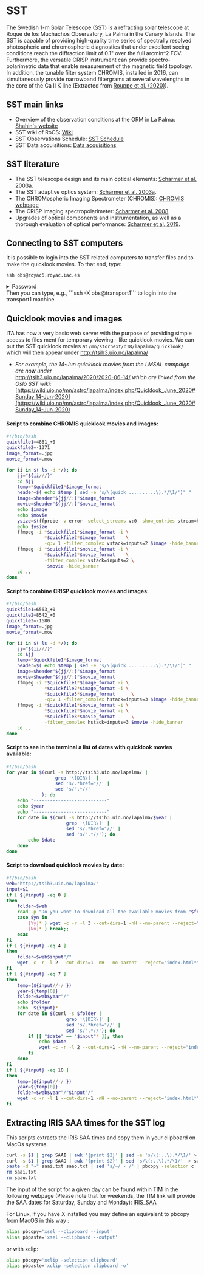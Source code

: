 # SST

The Swedish 1-m Solar Telescope (SST) is a refracting solar telescope at Roque de los Muchachos Observatory, La Palma in the Canary Islands.
The SST is capable of providing high-quality time series of spectrally resolved photospheric and chromospheric diagnostics that under excellent seeing conditions reach the diffraction limit of 0.1" over the full arcmin^2 FOV. Furthermore, the versatile CRISP instrument can provide spectro-polarimetric data that enable measurement of the magnetic field topology. In addition, the tunable filter system CHROMIS, installed in 2016, can simultaneously provide narrowband filtergrams at several wavelengths in the core of the Ca II K line (Extracted from [Rouppe et al. (2020)](https://ui.adsabs.harvard.edu/abs/2020A%26A...641A.146R/abstract)).

## SST main links

- Overview of the observation conditions at the ORM in La Palma: [Shahin's website](https://shahin.website/sst/)
- SST wiki of RoCS: [Wiki](https://wiki.uio.no/mn/astro/lapalma/)
- SST Observations Schedule: [SST Schedule](https://dubshen.astro.su.se/wiki/index.php/Observations_schedule_2021)
- SST Data acquisitions: [Data acquisitions](https://dubshen.astro.su.se/wiki/index.php/Data_acquisitions)

## SST literature

- The SST telescope design and its main optical elements: [Scharmer et al. 2003a](https://ui.adsabs.harvard.edu/abs/2003SPIE.4853..341S/abstract).
- The SST adaptive optics system: [Scharmer et al. 2003a](https://ui.adsabs.harvard.edu/abs/2003SPIE.4853..370S/abstract).
- The CHROMospheric Imaging Spectrometer (CHROMIS): [CHROMIS webpage](https://dubshen.astro.su.se/wiki/index.php/CHROMIS) 
- The CRISP imaging spectropolarimeter: [Scharmer et al. 2008](https://ui.adsabs.harvard.edu/abs/2008ApJ...689L..69S/abstract)
- Upgrades of optical components and instrumentation, as well as a thorough evaluation of optical performance: [Scharmer et al. 2019](https://ui.adsabs.harvard.edu/abs/2019A%26A...626A..55S/abstract).

## Connecting to SST computers

It is possible to login into the SST related computers to transfer files and to make the quicklook movies. To that end, type:

``` ssh obs@royac6.royac.iac.es ```
<details><summary>Password</summary>
<p>
3skedar
</p>
</details>
Then you can type, e.g., ```ssh -X obs@transport1``` to login into the transport1 machine.

## Quicklook movies and images

ITA has now a very basic web server with the purpose of providing simple access to files ment for temporary viewing - like quicklook movies. 
We can put the SST quicklook movies at `/mn/stornext/d18/lapalma/quicklook/` which will then appear under http://tsih3.uio.no/lapalma/
- _For example, the 14-Jun quicklook movies from the LMSAL campaign are now under_    
 http://tsih3.uio.no/lapalma/2020/2020-06-14/
_which are linked from the Oslo SST wiki:_ 
 [https://wiki.uio.no/mn/astro/lapalma/index.php/Quicklook_June_2020#Sunday_14-Jun-2020](https://wiki.uio.no/mn/astro/lapalma/index.php/Quicklook_June_2020#Sunday_14-Jun-2020)

#### Script to combine CHROMIS quicklook movies and images:
```bash
#!/bin/bash
quickfile1=4861_+0
quickfile2=-1371
image_format=.jpg
movie_format=.mov

for ii in $( ls -d */); do
    jj="${ii///}"
    cd $jj
    temp=*$quickfile1*$image_format
    header=$( echo $temp | sed -e 's/\(quick_..........\).*/\1/')"_"
    image=$header"${jj//:}"$image_format 
    movie=$header"${jj//:}"$movie_format
    echo $image 
    echo $movie         
    ysize=$(ffprobe -v error -select_streams v:0 -show_entries stream=height -of csv=s=x:p=0 *$quickfile1*$image_format)
    echo $ysize
    ffmpeg -i *$quickfile1*$image_format -i \
              *$quickfile2*$image_format    \
              -q:v 1 -filter_complex vstack=inputs=2 $image -hide_banner    
    ffmpeg -i *$quickfile1*$movie_format -i \
              *$quickfile2*$movie_format    \
              -filter_complex vstack=inputs=2 \
               $movie -hide_banner    
    cd ..       
done
```

#### Script to combine CRISP quicklook movies and images:
```bash
#!/bin/bash
quickfile1=6563_+0
quickfile2=8542_+0
quickfile3=-1680
image_format=.jpg
movie_format=.mov

for ii in $( ls -d */); do
    jj="${ii///}"
    cd $jj
    temp=*$quickfile1*$image_format
    header=$( echo $temp | sed -e 's/\(quick_..........\).*/\1/')"_"
    image=$header"${jj//:}"$image_format 
    movie=$header"${jj//:}"$movie_format
    ffmpeg -i *$quickfile1*$image_format -i \
              *$quickfile2*$image_format -i \
              *$quickfile3*$image_format      \
              -q:v 1 -filter_complex hstack=inputs=3 $image -hide_banner    
    ffmpeg -i *$quickfile1*$movie_format -i \
              *$quickfile2*$movie_format -i \
              *$quickfile3*$movie_format      \
              -filter_complex hstack=inputs=3 $movie -hide_banner    
    cd ..       
done
```

#### Script to see in the terminal a list of dates with quicklook movies available:
```bash
#!/bin/bash                                                                                                                    
for year in $(curl -s http://tsih3.uio.no/lapalma/ |
                  grep '\[DIR\]' |
                  sed 's/.*href="//' |
                  sed 's/".*//'
             ); do
    echo "---------------------------"
    echo $year
    echo "---------------------------"
    for date in $(curl -s http://tsih3.uio.no/lapalma/$year |
                      grep '\[DIR\]' |
                      sed 's/.*href="//' |
                      sed 's/".*//'); do
        echo $date
    done
done
```
#### Script to download quicklook movies by date:
```bash
#!/bin/bash                                                                                                                                                   
web="http://tsih3.uio.no/lapalma/"
input=$1
if [ ${#input} -eq 0 ]
then
    folder=$web
    read -p "Do you want to download all the available movies from "$folder" [y/n]: " yn
    case $yn in
        [Yy]* ) wget -c -r -l 3 --cut-dirs=1 -nH --no-parent --reject="index.html*" $folder;;
        [Nn]* ) break;;
    esac
fi
if [ ${#input} -eq 4 ]
then
    folder=$web$input"/"
    wget -c -r -l 2 --cut-dirs=1 -nH --no-parent --reject="index.html*" $folder
fi
if [ ${#input} -eq 7 ]
then
    temp=(${input//-/ })
    year=${temp[0]}
    folder=$web$year"/"
    echo $folder
    echo  ${input}*
    for date in $(curl -s $folder |
                      grep '\[DIR\]' |
                      sed 's/.*href="//' |
                      sed 's/".*//'); do
        if [[ "$date" == "$input"* ]]; then
            echo $date
            wget -c -r -l 2 --cut-dirs=1 -nH --no-parent --reject="index.html*" $folder"/"$date
        fi
    done
fi
if [ ${#input} -eq 10 ]
then
    temp=(${input//-/ })
    year=${temp[0]}
    folder=$web$year"/"$input"/"
    wget -c -r -l 1 --cut-dirs=1 -nH --no-parent --reject="index.html*" $folder
fi
```

## Extracting IRIS SAA times for the SST log

This scripts extracts the IRIS SAA times and copy them in your clipboard on MacOs systems.
```bash
curl -s $1 | grep SAAI | awk '{print $2}' | sed -e 's/\(:..\).*/\1/' > saai.txt
curl -s $1 | grep SAAO | awk '{print $2}' | sed 's/\(:..\).*/\1/'  > saao.txt
paste -d "~" saai.txt saao.txt | sed 's/~/ - /' | pbcopy -selection c
rm saai.txt
rm saao.txt
```
The input of the script for a given day can be found within TIM in the following webpage (Please note that for weekends, the TIM link will provide the SAA dates for Saturday, Sunday and Monday):
[IRIS_SAA](https://iris.lmsal.com/health-safety/timeline/)

For Linux, if you have X installed you may define an equivalent to pbcopy from MacOS in this way :
```bash
alias pbcopy='xsel --clipboard --input'
alias pbpaste='xsel --clipboard --output'
```
or with xclip:
```bash
alias pbcopy='xclip -selection clipboard'
alias pbpaste='xclip -selection clipboard -o'
```
